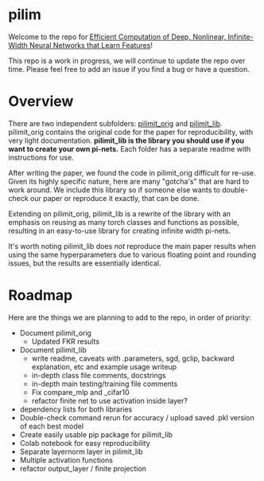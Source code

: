 # pilim

Welcome to the repo for [Efficient Computation of Deep, Nonlinear, Infinite-Width Neural Networks that Learn Features](https://www.microsoft.com/en-us/research/publication/efficient-computation-of-deep-nonlinear-infinite-width-neural-networks-that-learn-features/)!


This repo is a work in progress, we will continue to update the repo over time. Please feel free to add an issue if you find a bug or have a question.


# Overview


There are two independent subfolders: [pilimit_orig](pilimit_orig) and [pilimit_lib](pilimit_lib). pilimit_orig contains the original code for the paper for reproducibility, with very light documentation. **pilimit_lib is the library you should use if you want to create your own pi-nets.** Each folder has a separate readme with instructions for use.

After writing the paper, we found the code in pilimit_orig difficult for re-use. Given its highly specific nature, here are many "gotcha's" that are hard to work around. We include this library so if someone else wants to double-check our paper or reproduce it exactly, that can be done. 

Extending on pilimit_orig, pilimit_lib is a rewrite of the library with an emphasis on reusing as many torch classes and functions as possible, resulting in an easy-to-use library for creating infinite width pi-nets. 

It's worth noting pilimit_lib does *not* reproduce the main paper results when using the same hyperparameters due to various floating point and rounding issues, but the results are essentially identical.

# Roadmap

Here are the things we are planning to add to the repo, in order of priority:

- Document pilimit_orig
  - Updated FKR  results
- Document pilimit_lib
  - write readme, caveats with .parameters, sgd, gclip, backward explanation, etc and example usage writeup
  - in-depth class file comments, docstrings
  - in-depth main testing/training file comments
  - Fix compare_mlp and _cifar10
  - refactor finite net to use activation inside layer?
- dependency lists for both libraries
- Double-check command rerun for accuracy / upload saved .pkl version of each best model
- Create easily usable pip package for pilimit_lib
- Colab notebook for easy reproducibility
- Separate layernorm layer in pilimit_lib
- Multiple activation functions
- refactor output_layer / finite projection